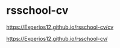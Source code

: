 # rsschool-cv
https://Experios12.github.io/rsschool-cv/cv

https://Experios12.github.io/rsschool-cv/